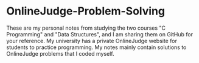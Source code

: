 # OnlineJudge-Problem-Solving
 These are my personal notes from studying the two courses "C Programming" and "Data Structures", and I am sharing them on GitHub for your reference.
 My university has a private OnlineJudge website for students to practice programming. My notes mainly contain solutions to OnlineJudge problems that I coded myself.
